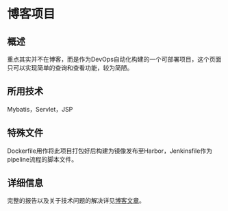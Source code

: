 # 博客项目
## 概述
重点其实并不在博客，而是作为DevOps自动化构建的一个可部署项目，这个页面只可以实现简单的查询和查看功能，较为简陋。
## 所用技术
Mybatis，Servlet，JSP
## 特殊文件
Dockerfile用作将此项目打包好后构建为镜像发布至Harbor，Jenkinsfile作为pipeline流程的脚本文件。
## 详细信息
完整的报告以及关于技术问题的解决详见[博客文章](https://dontdrink.eu.org/2022/12/solution----docker-/lib/x86_64-linux-gnu/libc.so.6-version-glibc_2.32-not-found/)。
